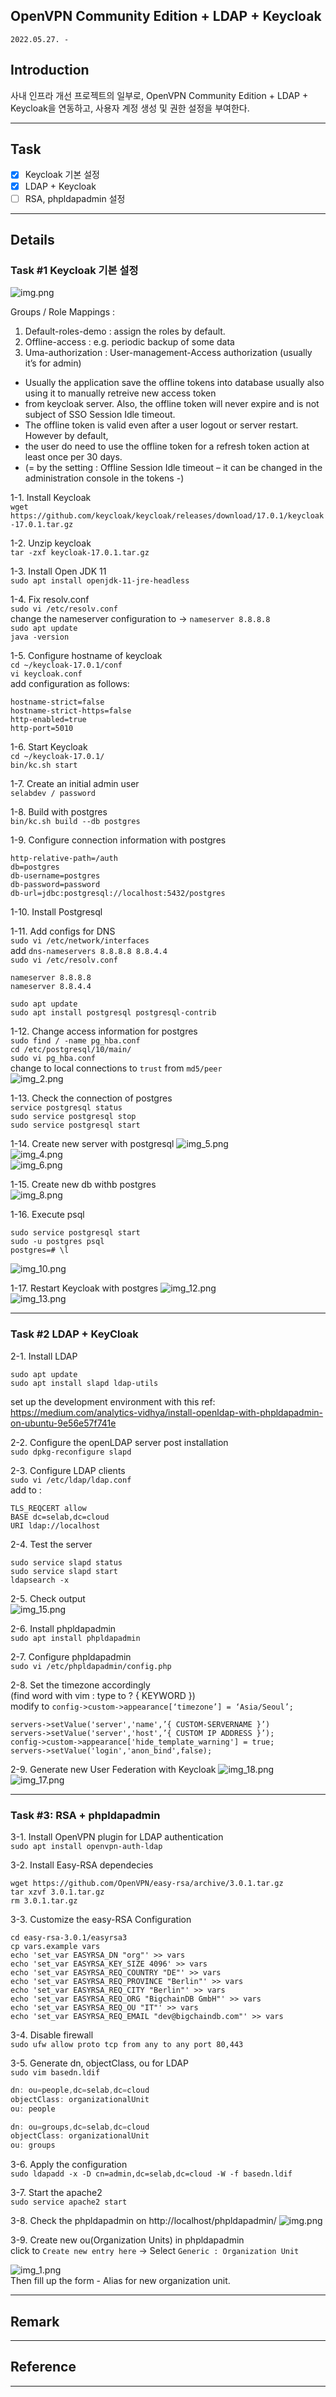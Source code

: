 ## OpenVPN Community Edition + LDAP + Keycloak
`2022.05.27. - `

## Introduction
사내 인프라 개선 프로젝트의 일부로, OpenVPN Community Edition + LDAP + Keycloak을 연동하고, 사용자 계정 생성 및 권한 설정을 부여한다. 

---

## Task
* [x] Keycloak 기본 설정
* [x] LDAP + Keycloak
* [ ] RSA, phpldapadmin 설정

---

## Details

### Task #1 Keycloak 기본 설정
![img.png](../../../Assets/images/ldap-image1.png)

Groups / Role Mappings :
1.	Default-roles-demo : assign the roles by default.
2.	Offline-access : e.g. periodic backup of some data
3.	Uma-authorization : User-management-Access authorization (usually it’s for admin)

* Usually the application save the offline tokens into database usually also using it to manually retreive new access token
* from keycloak server. Also, the offline token will never expire and is not subject of SSO Session Idle timeout. 
* The offline token is valid even after a user logout or server restart. However by default, 
* the user do need to use the offline token for a refresh token action at least once per 30 days.
* (= by the setting : Offline Session Idle timeout – it can be changed in the administration console in the tokens -)

1-1.	Install Keycloak  
`wget https://github.com/keycloak/keycloak/releases/download/17.0.1/keycloak-17.0.1.tar.gz`  

1-2.	Unzip keycloak  
`tar -zxf keycloak-17.0.1.tar.gz`  

1-3.	Install Open JDK 11  
`sudo apt install openjdk-11-jre-headless`  

1-4.	Fix resolv.conf  
`sudo vi /etc/resolv.conf`  
change the nameserver configuration to -> `nameserver 8.8.8.8`  
`sudo apt update`  
`java -version`  

1-5.	Configure hostname of keycloak  
`cd ~/keycloak-17.0.1/conf`  
`vi keycloak.conf`  
add configuration as follows:
```
hostname-strict=false  
hostname-strict-https=false  
http-enabled=true  
http-port=5010
```  

1-6.	Start Keycloak  
`cd ~/keycloak-17.0.1/`  
`bin/kc.sh start`  

1-7.	Create an initial admin user  
`selabdev / password`  

1-8.	Build with postgres  
`bin/kc.sh build --db postgres`  

1-9.	Configure connection information with postgres  
```
http-relative-path=/auth
db=postgres
db-username=postgres
db-password=password
db-url=jdbc:postgresql://localhost:5432/postgres
```  

1-10.	Install Postgresql  

1-11.	Add configs for DNS  
`sudo vi /etc/network/interfaces`  
add `dns-nameservers 8.8.8.8 8.8.4.4`  
`sudo vi /etc/resolv.conf`  
```
nameserver 8.8.8.8
nameserver 8.8.4.4
```  
`sudo apt update`  
`sudo apt install postgresql postgresql-contrib`  

1-12.	Change access information for postgres  
`sudo find / -name pg_hba.conf`  
`cd /etc/postgresql/10/main/`  
`sudo vi pg_hba.conf`  
change to local connections to `trust` from `md5/peer`  
![img_2.png](../../../Assets/images/img_2.png)  

1-13.	Check the connection of postgres  
`service postgresql status`  
`sudo service postgresql stop`  
`sudo service postgresql start`  

1-14.	Create new server with postgresql
![img_5.png](../../../Assets/images/img_5.png)  
![img_4.png](../../../Assets/images/img_4.png)  
![img_6.png](../../../Assets/images/img_6.png)  


1-15.	Create new db withb postgres  
![img_8.png](../../../Assets/images/img_8.png)  

1-16.	Execute psql  
```
sudo service postgresql start
sudo -u postgres psql
postgres=# \l
```  

![img_10.png](../../../Assets/images/img_10.png)  


1-17.	Restart Keycloak with postgres
![img_12.png](../../../Assets/images/img_12.png)  
![img_13.png](../../../Assets/images/img_13.png)  

---

### Task #2 LDAP + KeyCloak

2-1.	Install LDAP
```
sudo apt update
sudo apt install slapd ldap-utils
```  
set up the development environment with this ref:  
https://medium.com/analytics-vidhya/install-openldap-with-phpldapadmin-on-ubuntu-9e56e57f741e

2-2.	Configure the openLDAP server post installation  
`sudo dpkg-reconfigure slapd`  

2-3.	Configure LDAP clients  
`sudo vi /etc/ldap/ldap.conf`  
add to :  
```
TLS_REQCERT allow
BASE dc=selab,dc=cloud
URI ldap://localhost
```

2-4.	Test the server  
```
sudo service slapd status
sudo service slapd start
ldapsearch -x
```
2-5.	Check output  
![img_15.png](../../../Assets/images/img_15.png)  

2-6.	Install phpldapadmin  
`sudo apt install phpldapadmin`  

2-7.	Configure phpldapadmin  
`sudo vi /etc/phpldapadmin/config.php`  

2-8.	Set the timezone accordingly  
(find word with vim : type to ? { KEYWORD })  
modify to `config->custom->appearance[‘timezone’] = ‘Asia/Seoul’;`  
```
servers->setValue('server','name',’{ CUSTOM-SERVERNAME }’)
servers->setValue('server','host',’{ CUSTOM IP ADDRESS }’);
config->custom->appearance['hide_template_warning'] = true;
servers->setValue('login','anon_bind',false);
```

2-9.	Generate new User Federation with Keycloak
![img_18.png](../../../Assets/images/img_18.png)  
![img_17.png](../../../Assets/images/img_17.png)  

---

### Task #3: RSA + phpldapadmin

3-1. Install OpenVPN plugin for LDAP authentication  
`sudo apt install openvpn-auth-ldap`    

3-2. Install Easy-RSA dependecies  
```
wget https://github.com/OpenVPN/easy-rsa/archive/3.0.1.tar.gz
tar xzvf 3.0.1.tar.gz
rm 3.0.1.tar.gz
```

3-3. Customize the easy-RSA Configuration  
```
cd easy-rsa-3.0.1/easyrsa3
cp vars.example vars
echo 'set_var EASYRSA_DN "org"' >> vars
echo 'set_var EASYRSA_KEY_SIZE 4096' >> vars
echo 'set_var EASYRSA_REQ_COUNTRY "DE"' >> vars
echo 'set_var EASYRSA_REQ_PROVINCE "Berlin"' >> vars
echo 'set_var EASYRSA_REQ_CITY "Berlin"' >> vars
echo 'set_var EASYRSA_REQ_ORG "BigchainDB GmbH"' >> vars
echo 'set_var EASYRSA_REQ_OU "IT"' >> vars
echo 'set_var EASYRSA_REQ_EMAIL "dev@bigchaindb.com"' >> vars
```

3-4. Disable firewall   
`sudo ufw allow proto tcp from any to any port 80,443`

3-5. Generate dn, objectClass, ou for LDAP  
`sudo vim basedn.ldif`
```java
dn: ou=people,dc=selab,dc=cloud
objectClass: organizationalUnit
ou: people

dn: ou=groups,dc=selab,dc=cloud
objectClass: organizationalUnit
ou: groups
```

3-6. Apply the configuration  
`sudo ldapadd -x -D cn=admin,dc=selab,dc=cloud -W -f basedn.ldif`

3-7. Start the apache2  
`sudo service apache2 start`  

3-8. Check the phpldapadmin on http://localhost/phpldapadmin/
![img.png](../../../Assets/images/PHPLDAPADMIN.png)  

3-9. Create new ou(Organization Units) in phpldapadmin  
click to `Create new entry here` -> Select `Generic : Organization Unit`  

![img_1.png](../../../Assets/images/new-organization-units.png)  
Then fill up the form - Alias for new organization unit.  






---

## Remark


---

## Reference


---
